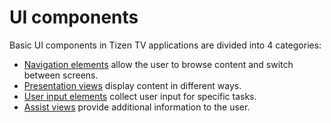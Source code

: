 # UI components

Basic UI components in Tizen TV applications are divided into 4 categories:

-   [Navigation elements](navigation-elements.md) allow the user to browse content and switch between screens.
-   [Presentation views](presentation-views.md) display content in different ways.
-   [User input elements](user-input-elements.md) collect user input for specific tasks.
-   [Assist views](assist-views.md) provide additional information to the user.
